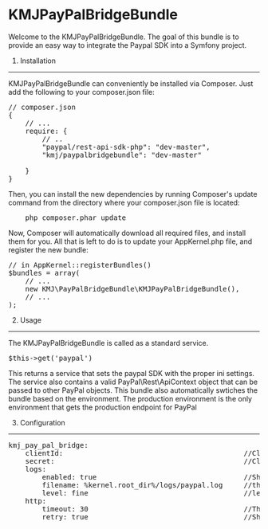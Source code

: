KMJPayPalBridgeBundle
================================


Welcome to the KMJPayPalBridgeBundle. The goal of this bundle is to provide an easy way to integrate the Paypal SDK into a Symfony project.


1) Installation
----------------------------------

KMJPayPalBridgeBundle can conveniently be installed via Composer. Just add the following to your composer.json file:

<pre>
// composer.json
{
    // ...
    require: {
        // ..
        "paypal/rest-api-sdk-php": "dev-master",
        "kmj/paypalbridgebundle": "dev-master"

    }
}
</pre>


Then, you can install the new dependencies by running Composer's update command from the directory where your composer.json file is located:

<pre>
    php composer.phar update
</pre>


Now, Composer will automatically download all required files, and install them for you. All that is left to do is to update your AppKernel.php file, and register the new bundle:

<pre>
// in AppKernel::registerBundles()
$bundles = array(
    // ...
    new KMJ\PayPalBridgeBundle\KMJPayPalBridgeBundle(),
    // ...
);
</pre>



2) Usage
----------------------------------

The KMJPayPalBridgeBundle is called as a standard service.

<pre>
$this->get('paypal')
</pre>

This returns a service that sets the paypal SDK with the proper ini settings. 
The service also contains a valid PayPal\Rest\ApiContext object that can be passed to other PayPal objects.
This bundle also automatically swtiches the bundle based on the environment. The production environment is the only environment that gets the production endpoint for PayPal


3) Configuration
----------------------------------
<pre>
kmj_pay_pal_bridge:
    clientId:                                           //Client Id provided from developer.paypal.com
    secret:                                             //Client Secret provided from developer.paypal.com
    logs:
        enabled: true                                   //Should logs be used
        filename: %kernel.root_dir%/logs/paypal.log     //the location for the log file
        level: fine                                     //level of log reporting
    http:
        timeout: 30                                     //The http timeout before an error is generated
        retry: true                                     //Should the request be tried again if timeout is reached
</pre>